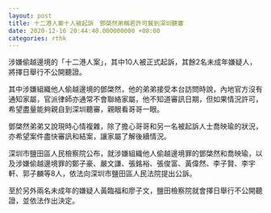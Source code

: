 ```yaml
---
layout: post
title: 十二港人案十人被起訴　鄧棨然弟稱若許可冀到深圳聽審
date: 2020-12-16 20:44:40.000000000 +08:00
categories: rthk
---
```


涉嫌偷越邊境的「十二港人案」，其中10人被正式起訴，其餘2名未成年嫌疑人，將擇日舉行不公開聽證。

其中涉嫌組織他人偷越邊境的鄧棨然，他的弟弟接受本台訪問時說，內地官方沒有通知家屬，官派律師亦通常不會聯絡家屬，他不知道審訊日期，但如果情況許可，希望盡量能夠親自到深圳聽審，親眼看哥哥一眼。

鄧棨然弟弟又說現時心情複雜，除了擔心哥哥和另一名被起訴人士喬映瑜的狀況，亦希望案件盡快審訊和結案，讓家屬了解後續情況。

深圳市鹽田區人民檢察院公布，就涉嫌組織他人偷越邊境罪的鄧棨然和喬映瑜，以及涉嫌偷越邊境罪的鄭子豪、嚴文謙、張銘裕、張俊富、黃偉然、李子賢、李宇軒、郭子麟等8人，依法向深圳市鹽田區人民法院提出公訴。

至於另外兩名未成年的嫌疑人黃臨福和廖子文，鹽田檢察院就會擇日舉行不公開聽證，並依法作出決定。

